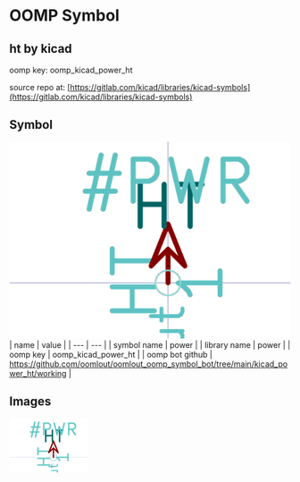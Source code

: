 # OOMP Symbol  
## ht  by kicad  
  
oomp key: oomp_kicad_power_ht  
  
source repo at: [https://gitlab.com/kicad/libraries/kicad-symbols](https://gitlab.com/kicad/libraries/kicad-symbols)  
## Symbol  
  
[![working.png](working_600.png)](working.png)  
| name | value | 
| --- | --- | 
| symbol name | power | 
| library name | power | 
| oomp key | oomp_kicad_power_ht | 
| oomp bot github | https://github.com/oomlout/oomlout_oomp_symbol_bot/tree/main/kicad_power_ht/working | 
## Images  
  
[![working.png](working_140.png)](working.png)  
